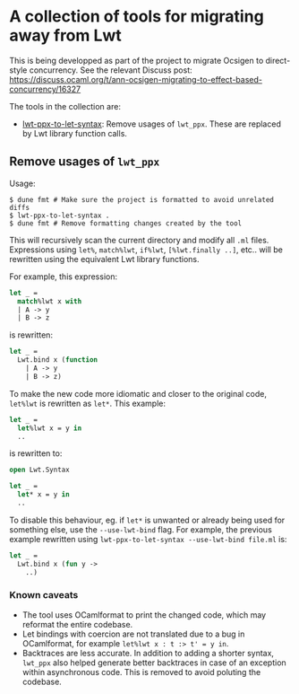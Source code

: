 # A collection of tools for migrating away from Lwt

This is being developped as part of the project to migrate Ocsigen to
direct-style concurrency. See the relevant Discuss post:
https://discuss.ocaml.org/t/ann-ocsigen-migrating-to-effect-based-concurrency/16327

The tools in the collection are:

- [lwt-ppx-to-let-syntax](#remove-usages-of-lwt_ppx): Remove usages of `lwt_ppx`.
  These are replaced by Lwt library function calls.

## Remove usages of `lwt_ppx`

Usage:
```
$ dune fmt # Make sure the project is formatted to avoid unrelated diffs
$ lwt-ppx-to-let-syntax .
$ dune fmt # Remove formatting changes created by the tool
```

This will recursively scan the current directory and modify all `.ml` files.
Expressions using `let%`, `match%lwt`, `if%lwt`, `[%lwt.finally ..]`, etc..
will be rewritten using the equivalent Lwt library functions.

For example, this expression:
```ocaml
let _ =
  match%lwt x with
  | A -> y
  | B -> z
```

is rewritten:
```ocaml
let _ =
  Lwt.bind x (function
    | A -> y
    | B -> z)
```

To make the new code more idiomatic and closer to the original code, `let%lwt`
is rewritten as `let*`. This example:
```ocaml
let _ =
  let%lwt x = y in
  ..
```

is rewritten to:
```ocaml
open Lwt.Syntax

let _ =
  let* x = y in
  ..
```

To disable this behaviour, eg. if `let*` is unwanted or already being used
for something else, use the `--use-lwt-bind` flag.
For example, the previous example rewritten using `lwt-ppx-to-let-syntax
--use-lwt-bind file.ml` is:
```ocaml
let _ =
  Lwt.bind x (fun y ->
    ..)
```

### Known caveats

- The tool uses OCamlformat to print the changed code, which may reformat the
  entire codebase.
- Let bindings with coercion are not translated due to a bug in OCamlformat,
  for example `let%lwt x : t :> t' = y in`.
- Backtraces are less accurate. In addition to adding a shorter syntax,
  `lwt_ppx` also helped generate better backtraces in case of an exception
  within asynchronous code. This is removed to avoid poluting the codebase.
